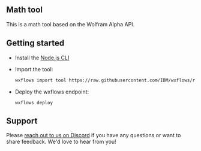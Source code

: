 ## Math tool

This is a math tool based on the Wolfram Alpha API.

## Getting started

- Install the [Node.js CLI](https://wxflows.ibm.stepzen.com/docs/installation?cli=node)

- Import the tool:

    ```bash
    wxflows import tool https://raw.githubusercontent.com/IBM/wxflows/refs/heads/main/tools/math.zip
    ```
    
- Deploy the wxflows endpoint:

    ```
    wxflows deploy
    ```

## Support

Please [reach out to us on Discord](https://ibm.biz/wxflows-discord) if you have any questions or want to share feedback. We'd love to hear from you!
